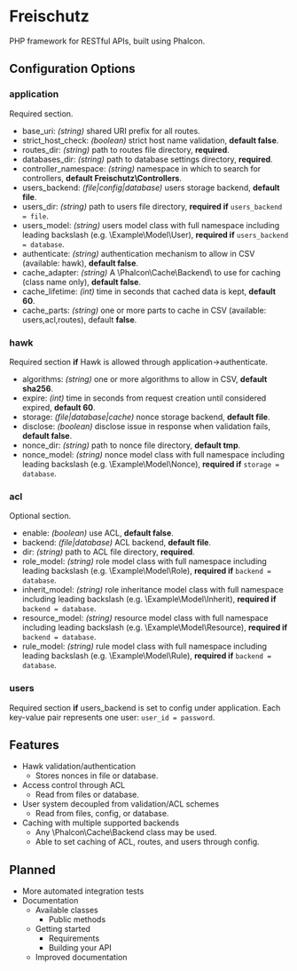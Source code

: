 Freischutz
==========

PHP framework for RESTful APIs, built using Phalcon.

Configuration Options
---------------------

### application
Required section.
* base_uri: _(string)_ shared URI prefix for all routes.
* strict_host_check: _(boolean)_ strict host name validation, **default false**.
* routes_dir: _(string)_ path to routes file directory, **required**.
* databases_dir: _(string)_ path to database settings directory, **required**.
* controller_namespace: _(string)_ namespace in which to search for controllers, **default Freischutz\Controllers**.
* users_backend: _(file|config|database)_ users storage backend, **default file**.
* users_dir: _(string)_ path to users file directory, **required if** `users_backend = file`.
* users_model: _(string)_ users model class with full namespace including leading backslash (e.g. \Example\Model\User), **required if** `users_backend = database`.
* authenticate: _(string)_ authentication mechanism to allow in CSV (available: hawk), **default false**.
* cache_adapter: _(string)_ A \Phalcon\Cache\Backend\ to use for caching (class name only), **default false**.
* cache_lifetime: _(int)_ time in seconds that cached data is kept, **default 60**.
* cache_parts: _(string)_ one or more parts to cache in CSV (available: users,acl,routes), default **false**.

### hawk
Required section **if** Hawk is allowed through application->authenticate.
* algorithms: _(string)_ one or more algorithms to allow in CSV, **default sha256**.
* expire: _(int)_ time in seconds from request creation until considered expired, **default 60**.
* storage: _(file|database|cache)_ nonce storage backend, **default file**.
* disclose: _(boolean)_ disclose issue in response when validation fails, **default false**.
* nonce_dir: _(string)_ path to nonce file directory, **default tmp**.
* nonce_model: _(string)_ nonce model class with full namespace including leading backslash (e.g. \Example\Model\Nonce), **required if** `storage = database`.

### acl
Optional section.
* enable: _(boolean)_ use ACL, **default false**.
* backend: _(file|database)_ ACL backend, **default file**.
* dir: _(string)_ path to ACL file directory, **required**.
* role_model: _(string)_ role model class with full namespace including leading backslash (e.g. \Example\Model\Role), **required if** `backend = database`.
* inherit_model: _(string)_ role inheritance model class with full namespace including leading backslash (e.g. \Example\Model\Inherit), **required if** `backend = database`.
* resource_model: _(string)_ resource model class with full namespace including leading backslash (e.g. \Example\Model\Resource), **required if** `backend = database`.
* rule_model: _(string)_ rule model class with full namespace including leading backslash (e.g. \Example\Model\Rule), **required if** `backend = database`.

### users
Required section **if** users_backend is set to config under application.
Each key-value pair represents one user: `user_id = password`.


Features
--------

* Hawk validation/authentication
  * Stores nonces in file or database.
* Access control through ACL
  * Read from files or database.
* User system decoupled from validation/ACL schemes
  * Read from files, config, or database.
* Caching with multiple supported backends
  * Any \Phalcon\Cache\Backend class may be used.
  * Able to set caching of ACL, routes, and users through config.


Planned
-------

* More automated integration tests
* Documentation
  * Available classes
     * Public methods
  * Getting started
     * Requirements
     * Building your API
  * Improved documentation
